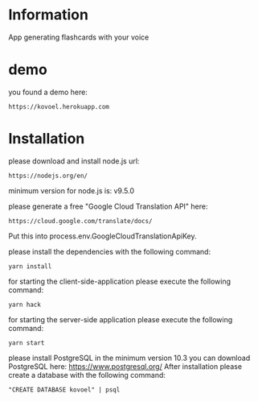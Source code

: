 # Information
App generating flashcards with your voice

# demo

you found a demo here:
```
https://kovoel.herokuapp.com
```

# Installation

please download and install node.js
url:
```
https://nodejs.org/en/
```

minimum version for node.js is: v9.5.0


please generate a free "Google Cloud Translation API" 
here:
```
https://cloud.google.com/translate/docs/
```
Put this into process.env.GoogleCloudTranslationApiKey.


please install the dependencies with the following command:
```
yarn install
```

for starting the client-side-application please execute the
following command:
```
yarn hack
```

for starting the server-side application please execute the 
following command:
```
yarn start
```

please install PostgreSQL in the minimum version 10.3
you can download PostgreSQL here:
https://www.postgresql.org/
After installation please create a database with the
following command:
```
"CREATE DATABASE kovoel" | psql
```

